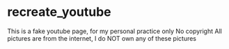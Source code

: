 # recreate_youtube
This is a fake youtube page, for my personal practice only
No copyright
All pictures are from the internet, I do NOT own any of these pictures
